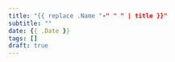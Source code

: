 ```yaml
---
title: "{{ replace .Name "-" " " | title }}"
subtitle: ""
date: {{ .Date }}
tags: []
draft: true
---
```


